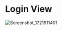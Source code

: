 # Login View
![Screenshot_1721911401](https://github.com/user-attachments/assets/a4da2f1c-fe8a-49fe-87ac-d24289d9df20)

